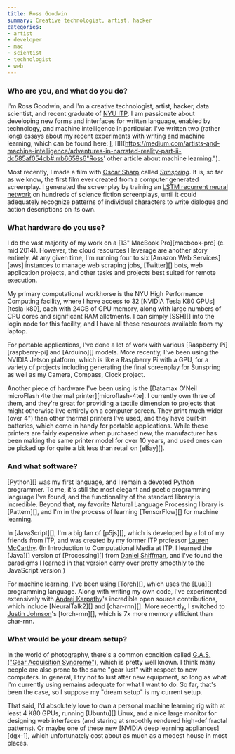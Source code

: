 ```yaml
---
title: Ross Goodwin
summary: Creative technologist, artist, hacker
categories:
- artist
- developer
- mac
- scientist
- technologist
- web
---
```


### Who are you, and what do you do?

I'm Ross Goodwin, and I'm a creative technologist, artist, hacker, data scientist, and recent graduate of [NYU ITP](https://tisch.nyu.edu/itp "A graduate program at NYU."). I am passionate about developing new forms and interfaces for written language, enabled by technology, and machine intelligence in particular. I've written two (rather long) essays about my recent experiments with writing and machine learning, which can be found here: [I](https://medium.com/artists-and-machine-intelligence/adventures-in-narrated-reality-6516ff395ba3 "Ross' article about machine learning."), [II](https://medium.com/artists-and-machine-intelligence/adventures-in-narrated-reality-part-ii-dc585af054cb#.rrb6659s6"Ross' other article about machine learning.").

Most recently, I made a film with [Oscar Sharp](http://www.thereforefilms.com/oscar-sharp.html "Oscar's about page.") called [*Sunspring*](https://www.youtube.com/watch?v=LY7x2Ihqjmc "Ross and Oscar's YouTube video."). It is, so far as we know, the first film ever created from a computer generated screenplay. I generated the screenplay by training an [LSTM recurrent neural network](http://colah.github.io/posts/2015-08-Understanding-LSTMs/ "A post about Recurrent Neural Networks.") on hundreds of science fiction screenplays, until it could adequately recognize patterns of individual characters to write dialogue and action descriptions on its own.

### What hardware do you use?

I do the vast majority of my work on a [13" MacBook Pro][macbook-pro] (c. mid 2014). However, the cloud resources I leverage are another story entirely. At any given time, I'm running four to six [Amazon Web Services][aws] instances to manage web scraping jobs, [Twitter][] bots, web application projects, and other tasks and projects best suited for remote execution. 

My primary computational workhorse is the NYU High Performance Computing facility, where I have access to 32 [NVIDIA Tesla K80 GPUs][tesla-k80], each with 24GB of GPU memory, along with large numbers of CPU cores and significant RAM allotments. I can simply [SSH][] into the login node for this facility, and I have all these resources available from my laptop. 

For portable applications, I've done a lot of work with various [Raspberry Pi][raspberry-pi] and [Arduino][] models. More recently, I've been using the NVIDIA Jetson platform, which is like a Raspberry Pi with a GPU, for a variety of projects including generating the final screenplay for Sunspring as well as my Camera, Compass, Clock project.

Another piece of hardware I've been using is the [Datamax O'Neil microFlash 4te thermal printer][microflash-4te]. I currently own three of them, and they're great for providing a tactile dimension to projects that might otherwise live entirely on a computer screen. They print much wider (over 4") than other thermal printers I've used, and they have built-in batteries, which come in handy for portable applications. While these printers are fairly expensive when purchased new, the manufacturer has been making the same printer model for over 10 years, and used ones can be picked up for quite a bit less than retail on [eBay][].

### And what software?

[Python][] was my first language, and I remain a devoted Python programmer. To me, it's still the most elegant and poetic programming language I've found, and the functionality of the standard library is incredible. Beyond that, my favorite Natural Language Processing library is [Pattern][], and I'm in the process of learning [TensorFlow][] for machine learning.

In [JavaScript][], I'm a big fan of [p5js][], which is developed by a lot of my friends from ITP, and was created by my former ITP professor [Lauren McCarthy](http://lauren-mccarthy.com/ "Lauren's website."). (In Introduction to Computational Media at ITP, I learned the [Java][] version of [Processing][] from [Daniel Shiffman](http://shiffman.net/ "Daniel's website."), and I've found the paradigms I learned in that version carry over pretty smoothly to the JavaScript version.)

For machine learning, I've been using [Torch][], which uses the [Lua][] programming language. Along with writing my own code, I've experimented extensively with [Andrej Karpathy](https://github.com/karpathy "Andrej's GitHub account.")'s incredible open source contributions, which include [NeuralTalk2][] and [char-rnn][]. More recently, I switched to [Justin Johnson](https://github.com/jcjohnson "Justin's GitHub account.")'s [torch-rnn][], which is 7x more memory efficient than char-rnn.

### What would be your dream setup?

In the world of photography, there's a common condition called [G.A.S. ("Gear Acquisition Syndrome")](http://petapixel.com/2015/11/25/10-practical-tips-for-fighting-g-a-s-gear-acquisition-syndrome/ "An article about Gear Acquisition Syndrome."), which is pretty well known. I think many people are also prone to the same "gear lust" with respect to new computers. In general, I try not to lust after new equipment, so long as what I'm currently using remains adequate for what I want to do. So far, that's been the case, so I suppose my "dream setup" is my current setup. 

That said, I'd absolutely love to own a personal machine learning rig with at least 4 K80 GPUs, running [Ubuntu][] Linux, and a nice large monitor for designing web interfaces (and staring at smoothly rendered high-def fractal patterns). Or maybe one of these new [NVIDIA deep learning appliances][dgx-1], which unfortunately cost about as much as a modest house in most places.